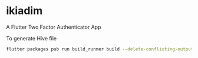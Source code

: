 # ikiadim

A Flutter Two Factor Authenticator App

To generate Hive file

```bash
flutter packages pub run build_runner build --delete-conflicting-outputs
```
